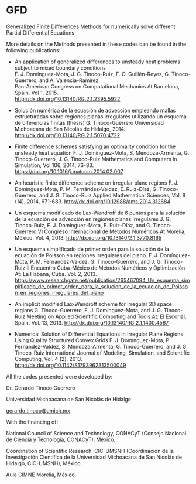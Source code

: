 # GFD
Generalized Finite Differences Methods for numerically solve different Partial Differential Equations

More details on the Methods presented in these codes can be found in the following publications:
  - An application of generalized differences to unsteady heat problems subject to mixed boundary conditions<br>
      F. J. Domínguez-Mota, J. G. Tinoco-Ruiz, F. O. Guillén-Reyes, G. Tinoco-Guerrero, and A. Valencia-Ramírez<br>
      Pan-American Congress on Computational Mechanics At Barcelona, Spain. Vol 1. 2015.<br>
      http://dx.doi.org/10.13140/RG.2.1.2395.5922

  - Solución numérica de la ecuación de advección empleando mallas estructuradas sobre regiones planas irregulares utilizando un esquema de diferencias finitas (thesis)
      G. Tinoco-Guerrero
      Universidad Michoacana de San Nicolás de Hidalgo, 2014.
      http://dx.doi.org/10.13140/RG.2.1.5070.4722
  
  - Finite difference schemes satisfying an optimality condition for the unsteady heat equation
      F. J. Domínguez-Mota, S. Mendoza-Armenta, G. Tinoco-Guerrero, J. G. Tinoco-Ruiz
      Mathematics and Computers in Simulation, Vol 106, 2014, 76-83.
      https://doi.org/10.1016/j.matcom.2014.02.007

  - An heuristic finite difference scheme on irregular plane regions
      F. J. Domínguez-Mota, P. M. Fernández-Valdez, E. Ruiz-Díaz, G. Tinoco-Guerrero, and J. G. Tinoco-Ruiz
      Applied Mathematical Sciences, Vol. 8 (14), 2014, 671-683.
      http://dx.doi.org/10.12988/ams.2014.312684
  
  - Un esquema modificado de Lax-Wendroff de 6 puntos para la solución de la ecuación de advección en regiones planas irregulares
      J. G. Tinoco-Ruiz, F. J. Domínguez-Mota, E. Ruiz-Díaz, and G. Tinoco-Guerrero
      VI Congreso Internacional de Métodos Numéricos At Morelia, México. Vol. 4, 2013.
      http://dx.doi.org/10.13140/2.1.3770.8165
  
  - Un esquema simplificado de primer orden para la solución de la ecuación de Poisson en regiones irregulares del plano.
      F. J. Domínguez-Mota, P. M. Fernandez-Valdez, G. Tinoco-Guerrero, and J. G. Tinoco-Ruiz
      II Encuentro Cuba-México de Métodos Numéricos y Optimización At: La Habana, Cuba. Vol. 2, 2013.
      https://www.researchgate.net/publication/265467094_Un_esquema_simplificado_de_primer_orden_para_la_solucion_de_la_ecuacion_de_Poisson_en_regiones_irregulares_del_plano
  
  - An implicit modified Lax-Wendroff scheme for irregular 2D space regions
      G. Tinoco-Guerrero, F. J. Domínguez-Mota, and J. G. Tinoco-Ruiz
      Meeting on Applied Scientific Computing and Tools At: El Escorial, Spain. Vol. 13, 2013.
      http://dx.doi.org/10.13140/RG.2.1.1400.4567

  - Numerical Solution of Differential Equations in Irregular Plane Regions Using Quality Structured Convex Grids
      F. J. Domínguez-Mota, P. Fernández-Valdez, S. Mendoza-Armenta, G. Tinoco-Guerrero, and J. G. Tinoco-Ruiz
      International Journal of Modeling, Simulation, and Scientific Computing, Vol. 4 (2), 2013.
      http://dx.doi.org/10.1142/S1793962313500049

All the codes presented were developed by:

  Dr. Gerardo Tinoco Guerrero
  
  Universidad Michoacana de San Nicolás de Hidalgo
  
  gerardo.tinoco@umich.mx

With the financing of:

  National Council of Science and Technology, CONACyT (Consejo Nacional de Ciencia y Tecnología, CONACyT), México.
  
  Coordination of Scientific Research, CIC-UMSNH (Coordinación de la Investigación Científica de la Universidad Michoacana de San Nicolás de Hidalgo, CIC-UMSNH), México.
  
  Aula CIMNE Morelia, México.

